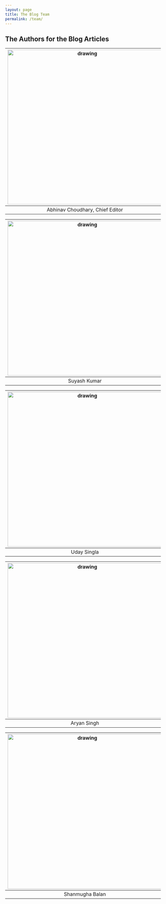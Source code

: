 ```yaml
---
layout: page
title: The Blog Team
permalink: /team/
---
```


## The Authors for the Blog Articles

|<img src="https://bitsphyassoc.github.io/assets/images/abhinav.jpg" alt="drawing" style="width:500px;"/>| 
|:--:| 
| Abhinav Choudhary, Chief Editor | 

|<img src="https://bitsphyassoc.github.io/assets/images/suyash.png" alt="drawing" style="width:500px;"/>| 
|:--:| 
| Suyash Kumar | 

|<img src="https://bitsphyassoc.github.io/assets/images/uday.jpg" alt="drawing" style="width:500px;"/>| 
|:--:| 
| Uday Singla | 

|<img src="https://bitsphyassoc.github.io/assets/images/aryan.jpeg" alt="drawing" style="width:500px;"/>| 
|:--:| 
| Aryan Singh | 

|<img src="https://bitsphyassoc.github.io/assets/images/b.jpeg" alt="drawing" style="width:500px;"/>| 
|:--:| 
| Shanmugha Balan | 
